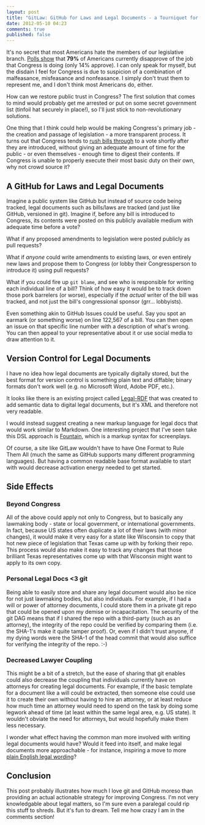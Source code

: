 ```yaml
---
layout: post
title: "GitLaw: GitHub for Laws and Legal Documents - a Tourniquet for American Liberty"
date: 2012-05-10 04:23
comments: true
published: false
---
```


It's no secret that most Americans hate the members of our legislative branch.
[Polls show][1] that **79%** of Americans currently disapprove of the job that
Congress is doing (only 14% approve).  I can only speak for myself,
but the disdain I feel for Congress is due to suspicion of a combination of
malfeasance, misfeasance and nonfeasance.  I simply don't trust them to
represent me, and I don't think most Americans do, either.

How can we restore public trust in Congress?  The first solution that comes to
mind would probably get me arrested or put on some secret government list
(tinfoil hat securely in place!), so I'll just stick to non-revolutionary
solutions.

One thing that I think could help would be making Congress's primary job - the
creation and passage of legislation - a more transparent process.  It turns out
that Congress tends to [rush bills through][2] to a vote shortly after they are
introduced, without giving an adequate amount of time for the public - or even
themselves - enough time to digest their contents.  If Congress is unable to
properly execute their most basic duty on their own, why not crowd source it?

## A GitHub for Laws and Legal Documents

Imagine a public system like GitHub but instead of source code being tracked,
legal documents such as bills/laws are tracked (and just like GitHub, versioned
in git). Imagine if, before any bill is introduced to Congress, its contents
were posted on this publicly available medium with adequate time before a vote?

What if any proposed amendments to legislation were posted publicly as pull
requests?

What if *anyone* could write amendments to existing laws, or even entirely
new laws and propose them to Congress (or lobby their Congressperson to
introduce it) using pull requests?

What if you could fire up `git blame`, and see who is responsible for writing
each individual line of a bill?  Think of how easy it would be to track down
those pork barrelers (or worse), especially if the *actual* writer of the bill
was tracked, and not just the bill's congressional sponsor (grr... lobbyists).

Even something akin to GitHub Issues could be useful.  Say you spot an earmark
(or something worse) on line 122,567 of a bill.  You can then open an issue on
that specific line number with a description of what's wrong.  You can then
appeal to your representative about it or use social media to draw attention
to it.

## Version Control for Legal Documents

I have no idea how legal documents are typically digitally stored, but the
best format for version control is something plain text and diffable;
binary formats don't work well (e.g. no Microsoft Word, Adobe PDF, etc.).

It looks like there is an existing project called [Legal-RDF][3] that was
created to add semantic data to digital legal documents, but it's XML and
therefore not very readable.

I would instead suggest creating a new markup language for legal docs that
would work similar to Markdown. One interesting project that I've seen take
this DSL approach is [Fountain][4], which is a markup syntax for screenplays.

Of course, a site like GitLaw wouldn't have to have One Format to Rule Them
All (much the same as GitHub supports many different programming languages).
But having a common readable base format available to start with would
decrease activation energy needed to get started.

## Side Effects

### Beyond Congress

All of the above could apply not only to Congress, but to basically any
lawmaking body - state or local government, or international governments. In
fact, because US states often duplicate a lot of their laws (with minor
changes), it would make it very easy for a state like Wisconsin to copy that
hot new piece of legislation that Texas came up with by forking their repo.
This process would also make it easy to track any changes that those brilliant
Texas representatives come up with that Wisconsin might want to apply to its
own copy.

### Personal Legal Docs <3 git

Being able to easily store and share any legal document would also be nice for
not just lawmaking bodies, but also individuals. For example, if I had a will
or power of attorney documents, I could store them in a private git repo that
could be opened upon my demise or incapacitation. The security of the git DAG
means that if I shared the repo with a third-party (such as an attorney), the
integrity of the repo could be verified by comparing them (i.e. the SHA-1's
make it quite tamper proof). Or, even if I didn't trust anyone, if my dying
words were the SHA-1 of the head commit that would also suffice for verifying
the integrity of the repo. :-)

### Decreased Lawyer Coupling

This might be a bit of a stretch, but the ease of sharing that git enables
could also decrease the coupling that individuals currently have on attorneys
for creating legal documents.  For example, if the basic template for a
document like a will could be extracted, then someone else could use it
to create their own without having to hire an attorney, or at least reduce
how much time an attorney would need to spend on the task by doing some
legwork ahead of time (at least within the same legal area, e.g. US state).
It wouldn't obviate the need for attorneys, but would hopefully make them
less necessary.

I wonder what effect having the common man more involved with writing legal
documents would have?  Would it feed into itself, and make legal documents
more approachable - for instance, inspiring a move to more
[plain English legal wording][5]?

## Conclusion

This post probably illustrates how much I love git and GitHub moreso than
providing an actual actionable strategy for improving Congress.  I'm not
very knowledgable about legal matters, so I'm sure even a paralegal could
rip this stuff to shreds.  But it's fun to dream.  Tell me how crazy I am
in the comments section!

[1]: http://www.realclearpolitics.com/epolls/other/congressional_job_approval-903.html
[2]: http://readthebill.org/rushed/
[3]: http://www.hypergrove.com/legalrdf.org/LegalMarkup.html
[4]: http://fountain.io/
[5]: http://www.amazon.com/Legal-Writing-Plain-English-Publishing/dp/0226284174

